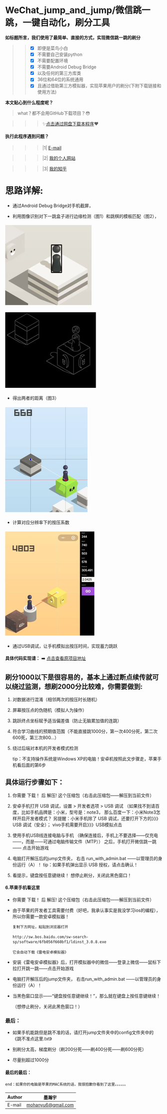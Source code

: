 WeChat_jump_and_jump/微信跳一跳，一键自动化，刷分工具
===========================

__如标题所言，我们使用了最简单、直接的方式，实现微信跳一跳的刷分__
>> - [x] 即便是菜鸟小白
>> - [x] 不需要自己安装python
>> - [x] 不需要配置环境
>> - [x] 不需要Android Debug Bridge
>> - [x] 以及任何的第三方库类
>> - [x] 36位和64位的系统通用
>> - [x] 且通过借助第三方模拟器，实现苹果用户的刷分(下附下载链接和使用方法)

**本文贴心到什么程度呢？**

> what？都不会用GitHub下载项目？:flushed:

>>>  :sparkles:[点击通过网盘下载本程序](https://share.weiyun.com/59HxPQA "悬停显示"):heart:


#### 执行此程序遇到问题？
>>>    |1|     [E-mail](mohanyu6@gmail.com "墨瀚宇")
  
>>>   |2|     [我的个人网站](http://www.mohanyu.club "墨瀚宇")

>>>   |3|     [我的知乎](https://www.zhihu.com/people/mo-han-yu-10/activities)

# 思路详解:
* 通过Android Debug Bridge对手机截屏，

- 利用图像识别对下一跳盒子进行边缘检测（图1）和跳棋的模板匹配（图2），
####
![1](https://github.com/mohanyu/Photos_URL_for_Readme/blob/master/img-for-wechatjump/1.jpg)
####
![2](https://github.com/mohanyu/Photos_URL_for_Readme/blob/master/img-for-wechatjump/2.jpg)
####
- 得出两者的距离（图3）
####
![3](https://github.com/mohanyu/Photos_URL_for_Readme/blob/master/img-for-wechatjump/3.jpg)
####
- 计算对应分辨率下的按压系数
####
![4](https://github.com/mohanyu/Photos_URL_for_Readme/blob/master/img-for-wechatjump/6.jpg)
####
* 通过USB调试，让手机模拟出按压时间，实现蓄力跳跃
####
__具体代码实现请：__
:arrow_right:
 [点击查看原项目地址](https://github.com/wangshub/wechat_jump_game)

       
## 刷分1000以下是很容易的，基本上通过断点续传就可以绕过监测，想刷2000分比较难，你需要做到:

1. 对数据进行混淆（相邻两次的按压时长随机）

2. 屏幕按压点的伪随机（模拟人为操作）

3. 跳跃终点坐标赋予适当偏差值（防止无脑累加值的连跳）

4. 符合学习曲线的预期值范围（不能直接跳1000分，第一次400分死，第二次600死，第三次800…）

5. 绕过后端对本机的开发者模式检测

    tip：不支持操作系统是Windows XP的电脑！安卓机按照此文步骤走，苹果手机看后面的第6步
## 具体运行步骤如下：

1. 你需要 下载！ 后  解压!  这个压缩包（右击此压缩包——解压到当前文件）
2. 安卓手机打开 USB 调试，设置 > 开发者选项 > USB 调试
	（如果找不到请百度，比如手机品牌是：小米，型号是：note3，
	 那么百度一下：小米Note3怎样开启开发者模式？
	 另提醒：小米手机除了 USB 调试，还要打开下方的》》》USB 调试（安全）；
		 vivo手机需要开启》》》USB模拟点击	
3. 使用手机USB线连接电脑与手机
    （确保连接后，手机上不要选择——仅充电——，而是——可通过电脑传输文件（MTP））
     之后，手机打开微信跳一跳 —— 点击开始游戏 
4. 电脑打开解压后的jump文件夹，   右击 run_with_admin.bat ——以管理员的身份运行（A）！
	tip：如果手机弹出显示   USB 授权，请点击确认！

5. 看提示，键盘按任意键继续！
    想停止刷分，关闭此黑色窗口！

#### 6.苹果手机看这里
* 你需要 下载！ 后  解压!  这个压缩包（右击此压缩包——解压到当前文件）

- 由于苹果的开发者工具需要付费（好吧，我承认事实是我没学习ios的编程），所以你需要一款安卓模拟器！
	  
	  复制下方网址，粘贴到浏览器打开
  
	  http://sw.bos.baidu.com/sw-search-sp/software/6fb056f660bf1/ldinst_3.0.8.exe
	
	  它会自动下载《雷电安卓模拟器》

- 安装《雷电安卓模拟器》后，打开模拟器中的微信——登录上微信——鼠标下拉打开跳一跳——点击开始游戏
	
- 电脑打开解压后的jump文件夹，   右击run_with_admin.bat ——以管理员的身份运行（A）！

* 当黑色窗口显示——“键盘按任意键继续！”，那么就在键盘上按任意键继续！
	
	（想停止刷分，关闭此黑色窗口！）

### 最后：
* 如果手机能跳但是跳不准的话，请打开jump文件夹中的config文件夹中的《跳不准点这里.txt》
	
- 别刷分太高，梯度刷分（刷200分死——刷400分死——刷600分死）
	
- 尽量别超过1000分

#### 最后的最后：
    end：如果你的电脑是苹果的MAC系统的话，我很抱歉你看到了这里。。。。。。
####    
|Author|墨瀚宇|
|---|---
|E-mail|mohanyu6@gmail.com
